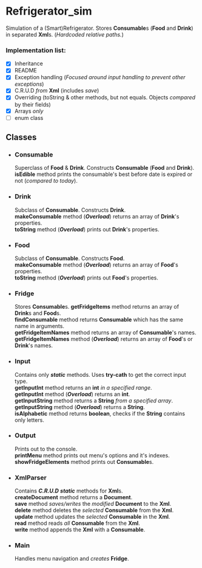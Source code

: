 # Refrigerator_sim
Simulation of a (Smart)Refrigerator. Stores **Consumable**s (**Food** and **Drink**) in separated **Xml**s. (*Hardcoded relative paths.*)
### Implementation list:  
- [x] Inheritance  
- [x] README  
- [x] Exception handling (*Focused around input handling to prevent other exceptions*)  
- [x] C.R.U.D *from* **Xml** (includes *save*) 
- [x] Overriding (toString & other methods, but not equals. Objects *compared* by their fields)  
- [x] Arrays *only*  
- [ ] enum class  

## Classes
  * ### Consumable
    Superclass of **Food** & **Drink**. Constructs **Consumable** (**Food** and **Drink**).  
    **isEdible** method prints the consumable's best before date is expired or not (*compared to today*).  
  * ### Drink
    Subclass of **Consumable**. Constructs **Drink**.  
    **makeConsumable** method (***Overload***) returns an array of **Drink**'s properties.  
    **toString** method (***Overload***) prints out **Drink**'s properties.  
  * ### Food
    Subclass of **Consumable**. Constructs **Food**.  
    **makeConsumable** method (***Overload***) returns an array of **Food**'s properties.  
    **toString** method (***Overload***) prints out **Food**'s properties.   
  * ### Fridge   
    Stores **Consumable**s.
    **getFridgeItems** method returns an array of **Drink**s and **Food**s.  
    **findConsumable** method returns **Consumable** which has the same name in arguments.  
    **getFridgeItemNames** method returns an array of **Consumable**'s names.  
    **getFridgeItemNames** method (***Overload***) returns an array of **Food**'s or **Drink**'s names.  
  * ### Input
    Contains only ***static*** methods. Uses **try-cath** to get the correct input type.  
    **getInputInt** method returns an **int** *in a specified range*.  
    **getInputInt** method (***Overload***) returns an **int**.  
    **getInputString** method returns a **String** *from a specified array*.  
    **getInputString** method (***Overload***) returns a **String**.   
    **isAlphabetic** method returns **boolean**, checks if the **String** contains only letters.  
  * ### Output 
    Prints out to the console.  
    **printMenu** method prints out menu's options and it's indexes.  
    **showFridgeElements** method prints out **Consumable**s.  
  * ### XmlParser
    Contains ***C.R.U.D*** ***static*** methods for **Xml**s.  
    **createDocument** method returns a **Document**.  
    **save** method *saves/writes* the *modified* **Document** to the **Xml**.  
    **delete** method deletes the *selected* **Consumable** from the **Xml**.  
    **update** method updates the *selected* **Consumable** in the **Xml**.  
    **read** method reads *all* **Consumable** from the **Xml**.  
    **write** method appends the **Xml** with a **Consumable**.
  * ### Main
    Handles menu navigation and *creates* **Fridge**.
    
  
    
    
    
   
    
    
    
